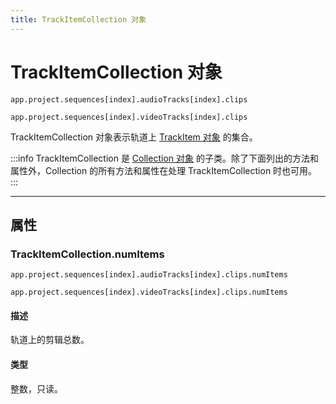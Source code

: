 ```yaml
---
title: TrackItemCollection 对象
---
```

# TrackItemCollection 对象

`app.project.sequences[index].audioTracks[index].clips`

`app.project.sequences[index].videoTracks[index].clips`


TrackItemCollection 对象表示轨道上 [TrackItem 对象](../../item/trackitem) 的集合。

:::info
TrackItemCollection 是 [Collection 对象](../collection) 的子类。除了下面列出的方法和属性外，Collection 的所有方法和属性在处理 TrackItemCollection 时也可用。
:::


---

## 属性

### TrackItemCollection.numItems

`app.project.sequences[index].audioTracks[index].clips.numItems`

`app.project.sequences[index].videoTracks[index].clips.numItems`


#### 描述

轨道上的剪辑总数。

#### 类型

整数，只读。